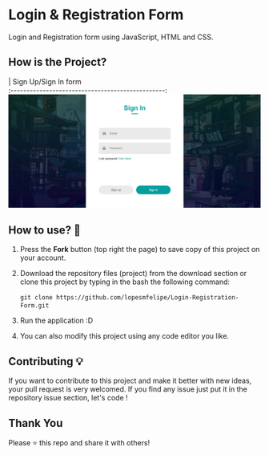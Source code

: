 # Login & Registration Form

Login and Registration form using JavaScript, HTML and CSS.



## How is the Project?

|               Sign Up/Sign In form               
:------------------------------------------------:
 ![Sign Up/Sign In](login-registration-form.png)


## How to use? 🔌
1. Press the **Fork** button (top right the page) to save copy of this project on your account.

2. Download the repository files (project) from the download section or clone this project by typing in the bash the following command:

       git clone https://github.com/lopesmfelipe/Login-Registration-Form.git
3. Run the application :D
 
4. You can also modify this project using any code editor you like.


## Contributing 💡
If you want to contribute to this project and make it better with new ideas, your pull request is very welcomed.
If you find any issue just put it in the repository issue section, let's code !

## Thank You
Please ⭐️ this repo and share it with others!
